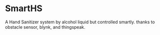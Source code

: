 # SmartHS
A Hand Sanitizer system by alcohol liquid but controlled smartly. thanks to obstacle sensor, blynk, and thingspeak.
